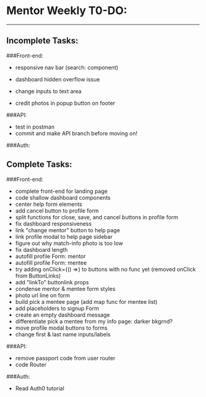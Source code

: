 # Mentor Weekly T0-DO:
----------------------

## Incomplete Tasks:

###Front-end:
- responsive nav bar (search: component)
- dashboard hidden overflow issue

- change inputs to text area
- credit photos in popup button on footer

###API:
- test in postman
- commit and make API branch before moving on!

###Auth:

## Complete Tasks:

###Front-end:
- complete front-end for landing page
- code shallow dashboard components
- center help form elements
- add cancel button to profile form
- split functions for close, save, and cancel buttons in profile form
- fix dashboard responsiveness
- link "change mentor" button to help page
- link profile modal to help page sidebar
- figure out why match-info photo is too low
- fix dashboard length
- autofill profile Form: mentor
- autofill profile Form: mentee
- try adding onClick={() =>} to buttons with no func yet
  (removed onClick from ButtonLinks)
- add "linkTo" buttonlink props
- condense mentor & mentee form styles
- photo url line on form
- build pick a mentee page (add map func for mentee list)
- add placeholders to signup Form
- create an empty dashboard message
- differentiate pick a mentee from my info page: darker bkgrnd?
- move profile modal buttons to forms
- change first & last name inputs/labels

###API:
- remove passport code from user router
- code Router

###Auth:
- Read Auth0 tutorial
